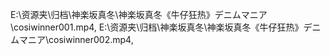 E:\资源夹\归档\神楽坂真冬\神楽坂真冬《牛仔狂热》デニムマニア\cosiwinner001.mp4, E:\资源夹\归档\神楽坂真冬\神楽坂真冬《牛仔狂热》デニムマニア\cosiwinner002.mp4, 